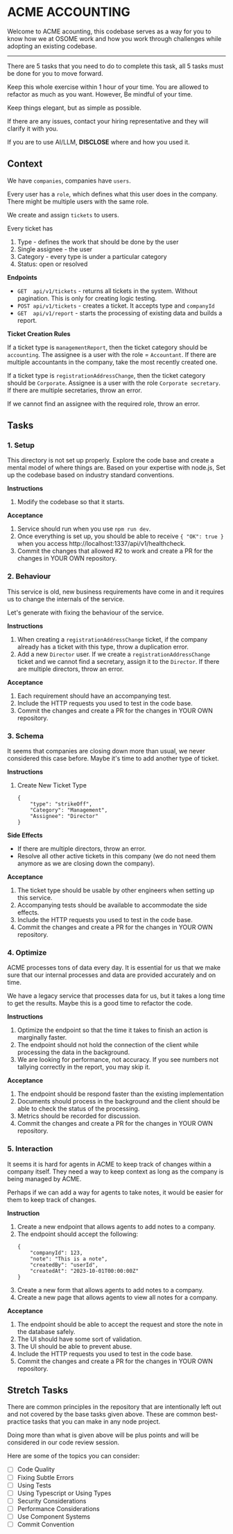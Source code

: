 # ACME ACCOUNTING

Welcome to ACME acounting, this codebase serves as a way for you to
know how we at OSOME work and how you work through challenges while
adopting an existing codebase.

---

There are 5 tasks that you need to do to complete this task, all 5 
tasks must be done for you to move forward.

Keep this whole exercise within 1 hour of your time. You are allowed
to refactor as much as you want. However, Be mindful of your time.

Keep things elegant, but as simple as possible.

If there are any issues, contact your hiring representative and they 
will clarify it with you.

If you are to use AI/LLM, **DISCLOSE** where and how you used it.

## Context

We have `companies`, companies have `users`.

Every user has a `role`, which defines what this user does in the 
company. There might be multiple users with the same role.

We create and assign `tickets` to users.

Every ticket has
1. Type - defines the work that should be done by the user
2. Single assignee - the user
3. Category - every type is under a particular category
4. Status: open or resolved

**Endpoints**

- `GET  api/v1/tickets`    - returns all tickets in the system. Without 
                             pagination. This is only for creating logic 
                             testing.
- `POST api/v1/tickets`    - creates a ticket. It accepts type and `companyId`
- `GET  api/v1/report`     - starts the processing of existing data and
                             builds a report.        

**Ticket Creation Rules**

If a ticket type is `managementReport`, then the ticket category 
should be `accounting`. The assignee is a user with the role = `Accountant`. 
If there are multiple accountants in the company, 
take the most recently created one.

If a ticket type is `registrationAddressChange`, then the ticket category 
should be `Corporate`. Assignee is a user with the role `Corporate secretary`. 
If there are multiple secretaries, throw an error.

If we cannot find an assignee with the required role, throw an error.

## Tasks

### 1. Setup

This directory is not set up properly. Explore the code base and create
a mental model of where things are. Based on your expertise with node.js,
Set up the codebase based on industry standard conventions.

**Instructions**

1. Modify the codebase so that it starts.

**Acceptance**

1. Service should run when you use `npm run dev`.
2. Once everything is set up, you should be able to receive `{ "OK": true }` 
   when you access http://localhost:1337/api/v1/healthcheck.
3. Commit the changes that allowed #2 to work and create a PR for the 
   changes in YOUR OWN repository.

### 2. Behaviour

This service is old, new business requirements have come in and it
requires us to change the internals of the service.

Let's generate with fixing the behaviour of the service.

**Instructions**

1. When creating a `registrationAddressChange` ticket, if the company 
   already has a ticket with this type, throw a duplication error.
2. Add a new `Director` user. If we create a `registrationAddressChange`
   ticket and we cannot find a secretary, assign it to the `Director`. 
   If there are multiple directors, throw an error.

**Acceptance**

1. Each requirement should have an accompanying test.
2. Include the HTTP requests you used to test in the code base.
3. Commit the changes and create a PR for the changes in YOUR OWN 
   repository.

### 3. Schema

It seems that companies are closing down more than usual, we never considered
this case before. Maybe it's time to add another type of ticket.

**Instructions**

1. Create New Ticket Type
   ```
   {
       "type": "strikeOff",
       "Category": "Management",
       "Assignee": "Director"
   }
   ```

**Side Effects**
- If there are multiple directors, throw an error.
- Resolve all other active tickets in this company (we do not need 
  them anymore as we are closing down the company).

**Acceptance**

1. The ticket type should be usable by other engineers when setting up
   this service.
2. Accompanying tests should be available to accommodate the side effects.
3. Include the HTTP requests you used to test in the code base.
4. Commit the changes and create a PR for the changes in YOUR OWN
   repository.

### 4. Optimize

ACME processes tons of data every day. It is essential for us that we
make sure that our internal processes and data are provided accurately
and on time.

We have a legacy service that processes data for us, but it takes a long
time to get the results. Maybe this is a good time to refactor the code.

**Instructions**

1. Optimize the endpoint so that the time it takes to finish an action
   is marginally faster.
2. The endpoint should not hold the connection of the client while processing
   the data in the background.
3. We are looking for performance, not accuracy. If you see numbers not 
   tallying correctly in the report, you may skip it.

**Acceptance**

1. The endpoint should be respond faster than the existing implementation
2. Documents should process in the background and the client should be able
   to check the status of the processing.
3. Metrics should be recorded for discussion.
4. Commit the changes and create a PR for the changes in YOUR OWN
   repository.

### 5. Interaction

It seems it is hard for agents in ACME to keep track of changes within
a company itself. They need a way to keep context as long as the company
is being managed by ACME.

Perhaps if we can add a way for agents to take notes, it would be easier
for them to keep track of changes.

**Instruction**

1. Create a new endpoint that allows agents to add notes to a company.
2. The endpoint should accept the following:
   ```
   {
       "companyId": 123,
       "note": "This is a note",
       "createdBy": "userId",
       "createdAt": "2023-10-01T00:00:00Z"
   }
   ```
3. Create a new form that allows agents to add notes to a company.
4. Create a new page that allows agents to view all notes for a company.

**Acceptance**

1. The endpoint should be able to accept the request and store the note
   in the database safely.
2. The UI should have some sort of validation.
3. The UI should be able to prevent abuse.
4. Include the HTTP requests you used to test in the code base.
5. Commit the changes and create a PR for the changes in YOUR OWN
   repository.

## Stretch Tasks

There are common principles in the repository that are intentionally 
left out and not covered by the base tasks given above. These are common 
best-practice tasks that you can make in any node project. 

Doing more than what is given above will be plus points and will be
considered in our code review session.

Here are some of the topics you can consider:

- [ ]  Code Quality
- [ ]  Fixing Subtle Errors
- [ ]  Using Tests
- [ ]  Using Typescript or Using Types
- [ ]  Security Considerations
- [ ]  Performance Considerations
- [ ]  Use Component Systems
- [ ]  Commit Convention
